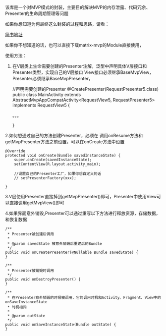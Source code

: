 该库是一个对MVP模式的封装，主要目的解决MVP的内存泄露、代码冗余、Presenter的生命周期管理等问题

如果你想知道为何最终这么封装的过程和思路，请看：

[简书地址](https://www.jianshu.com/p/c3161e771584)


如果你不想知道的话，也可以直接下载matrix-mvp的Module直接使用，

使用方法：

1.  在V层类上生命需要创建的Presenter注解，泛型中声明具体V层接口和Presenter类型，实现自己的V层接口
	View接口必须继承BaseMvpView，Presenter必须继承BaseMvpPresenter，
	
	//声明需要创建的Presenter
	@CreatePresenter(RequestPresenter5.class)
	public class MainActivity extends AbstractMvpAppCompatActivity<RequestView5, RequestPresenter5> implements RequestView5 {

	。。。

	}	

	
2.如何想通过自己的方法创建Presenter，必须在
调用onResume方法和getMvpPresenter方法之前设置，可以在onCreate方法中设置

    @Override
    protected void onCreate(Bundle savedInstanceState) {
        super.onCreate(savedInstanceState);
        setContentView(R.layout.activity_main);

        //设置自己的Presenter工厂，如果你想自定义的话
		// setPresenterFactory(xxx);

    }
	
	
3.V层使用Presenter直接掉到getMvpPresenter()即可，Presenter中使用View可以直接调用getMvpView()即可


4.如果界面意外销毁,Presenter可以通过重写以下方法进行释放资源，存储数据，和恢复数据

    /**
     * Presenter被创建后调用
     *
     * @param savedState 被意外销毁后重建后的Bundle
     */
    public void onCreatePresenter(@Nullable Bundle savedState) {
    }

    /**
     * Presenter被销毁时调用
     */
    public void onDestroyPresenter() {
    }

    /**
     * 在Presenter意外销毁的时候被调用，它的调用时机和Activity、Fragment、View中的onSaveInstanceState
     * 时机相同
     *
     * @param outState
     */
    public void onSaveInstanceState(Bundle outState) {
    }

	
